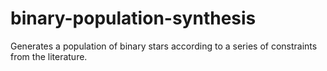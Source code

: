 # binary-population-synthesis
Generates a population of binary stars according to a series of constraints from the literature.
